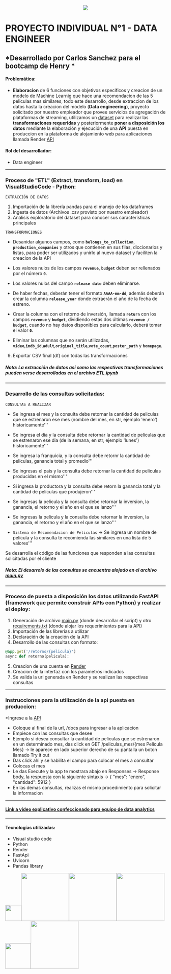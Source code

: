 <p align=center><img src=https://assets.soyhenry.com/logos/LOGO-HENRY-04.png><p>

# PROYECTO INDIVIDUAL N°1 - DATA ENGINEER

## *Desarrollado por Carlos Sanchez para el bootcamp de Henry * 


#### Problemática:
- **Elaboracion** de 6 funciones con objetivos especificos y creacion de un modelo de Machine Learnig que hace una recomendacion de las 5 peliculas mas similares, todo este desarrollo, desde extraccion de los datos hasta la creacion del modelo (**Data engineering**), proyecto solicitado por nuestro empleador que provee servicios de agregación de plataformas de streaming, utilizamos un [dataset](https://github.com/CASA27/MLOPs) para realizar las **transformaciones requeridas** y posteriormente **poner a disposición los datos** mediante la elaboración y ejecución de una **API** puesta en produccion en la plataforma de alojamiento web para aplicaciones llamada Render [API](https://proyecto-vesv.onrender.com)

#### Rol del desarrollador:
- Data engineer

<hr> 

### Proceso de "ETL" (Extract, transform, load) en VisualStudioCode - Python:

`EXTRACCIÓN DE DATOS`


1. Importación de la librería pandas para el manejo de los dataframes
2. Ingesta de datos (Archivos .csv provisto por nuestro empleador)
3. Análisis exploratorio del dataset para conocer sus características principales
   
`TRANSFORMACIONES`

+ Desanidar algunos campos, como **`belongs_to_collection`**, **`production_companies`** y otros que contienen en sus filas, diccionarios y listas, para poder ser utilizados y unirlo al nuevo dataset y faciliten la creacion de la API

+ Los valores nulos de los campos **`revenue`**, **`budget`** deben ser rellenados por el número **`0`**.
  
+ Los valores nulos del campo **`release date`** deben eliminarse.

+ De haber fechas, deberán tener el formato **`AAAA-mm-dd`**, además deberán crear la columna **`release_year`** donde extraerán el año de la fecha de estreno.

+ Crear la columna con el retorno de inversión, llamada **`return`** con los campos **`revenue`** y **`budget`**, dividiendo estas dos últimas **`revenue / budget`**, cuando no hay datos disponibles para calcularlo, deberá tomar el valor **`0`**.

+ Eliminar las columnas que no serán utilizadas, **`video`**,**`imdb_id`**,**`adult`**,**`original_title`**,**`vote_count`**,**`poster_path`** y **`homepage`**.

9.  Exportar CSV final (df) con todas las transformaciones

##### *Nota: La extracción de datos así como las respectivas transformaciones pueden verse desarrolladas en el archivo [ETL.ipynb]( https://github.com/amysler/Proyecto_individual_data_engineer-Henry_bootcamp-DTS06/blob/main/ETL.ipynb)*
  
  <hr> 

### Desarrollo de las consultas solicitadas:

`CONSULTAS A REALIZAR`

+ Se ingresa el mes y la consulta debe retornar la cantidad de peliculas que se estrenaron ese mes (nombre del mes, en str, ejemplo 'enero') historicamente'''

+ Se ingresa el dia y la consulta debe retornar la cantidad de peliculas que se estrenaron ese dia (de la semana, en str, ejemplo 'lunes') historicamente'''

+ Se ingresa la franquicia, y la consulta debe retornr la cantidad de peliculas, ganancia total y promedio'''

+ Se ingresas el pais y la consulta debe retornar la cantidad de peliculas producidas en el mismo'''

+ Si ingresa la productora y la consulta debe retorn la ganancia total y la cantidad de peliculas que produjeron'''

+ Se ingresas la pelicula y la consulta debe retornar la inversion, la ganancia, el retorno y el año en el que se lanzo'''

+ Se ingresas la pelicula y la consulta debe retornar la inversion, la ganancia, el retorno y el año en el que se lanzo'''


+ `Sistema de Recomendacion de Peliculas` → Se ingresa un nombre de pelicula y la consulta te recomienda las similares en una lista de 5 valores'''


Se desarrolla el código de las funciones que responden a las consultas solicitadas por el cliente

##### *Nota: El desarrolo de las consultas se encuentra alojado en el archivo [main.py](https://github.com/CASA27/MLOPs/blob/main/main.py)*

<hr>

### Proceso de puesta a disposición los datos utilizando FastAPI (framework que permite construir APIs con Python) y realizar el deploy: 
1. Generación de archivo [main.py](https://github.com/amysler/Proyecto_individual_data_engineer-Henry_bootcamp-DTS06/blob/main/main.py) (donde desarrollar el script) y otro [requirements.txt](https://github.com/amysler/Proyecto_individual_data_engineer-Henry_bootcamp-DTS06/blob/main/requirements.txt) (donde alojar los requerimientos para la API)
2. Importación de las librerías a utilizar
3. Declaración de la creación de la API 
4. Desarrollo de las consultas con formato:
   
```ruby
@app.get('/retorno/{pelicula}')
async def retorno(pelicula):
```

5. Creacion de una cuenta en [Render](https://render.com)
6. Creacion de la interfaz con los parametros indicados 
7. Se valida la url generada en Render y se realizan las respectivas consultas

<hr>

### Instrucciones para la utilización de la api puesta en produccion: 

*Ingrese a la [API](https://proyecto-vesv.onrender.com)
+ Coloque al final de la url, /docs para ingresar a la aplicacion 
+ Empiece con las consultas que desee 
+ Ejemplo si desea consultar la cantidad de peliculas que se estrenaron en un determinado mes, das click en GET /peliculas_mes/{mes Pelicula Mes} → le aparece en lado superior derecho de su pantalla un boton llamado Try it out 
+ Das click ahi y se habilita el campo para colocar el mes a consultar 
+ Colocas el mes
+ Le das Execute y la app te mostrara abajo en Responses → Response body, la respuesta con la siguiente sintaxis → 
{
  "mes": "enero",
  "cantidad": 5912
}
+ En las demas consultas, realizas el mismo procedimiento para solicitar la informacion

<hr> 

#### [Link a video explicativo confeccionado para equipo de data analytics](https://www.youtube.com/watch?v=WUqeqOXOoeg "Proyecto Individual data engineer - Henry bootcamp")

<hr> 

#### Tecnologías utilizadas:
- Visual studio code
- Python
- Render
- FastApi
- Uvicorn
- Pandas library

  
<img src="https://visualstudio.microsoft.com/wp-content/uploads/2019/06/vs-code-responsive-01.svg" width="50"/><img src="https://www.python.org/static/community_logos/python-logo.png" width="150"/><img src="https://techcrunch.com/wp-content/uploads/2019/10/render-logo-wordmark.png?w=764" width="150"/><img src="https://fastapi.tiangolo.com/img/logo-margin/logo-teal.png" width="150"/><img src="https://raw.githubusercontent.com/tomchristie/uvicorn/master/docs/uvicorn.png" width="80"/><img src="https://upload.wikimedia.org/wikipedia/commons/thumb/e/ed/Pandas_logo.svg/1920px-Pandas_logo.svg.png" width="150"/>